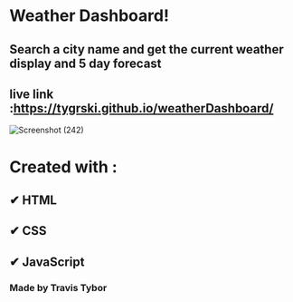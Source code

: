 # Weather Dashboard!
## Search a city name and get the current weather display and 5 day forecast
## live link :https://tygrski.github.io/weatherDashboard/
![Screenshot (242)](https://user-images.githubusercontent.com/77369211/133948255-9342a98f-5fbb-49a5-8a9e-d724428126af.png)

# Created with :
## ✔ HTML
## ✔ CSS
## ✔ JavaScript

### Made by Travis Tybor 
